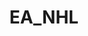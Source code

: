 ---
title: EA_NHL
crosslinks:
- NHLHUT
- EANHLfranchise
- EANHLGoalie
- EASHL
- canucks
- HitBoxPorn
- Madden
- 2ladefm
- hockey
- CustomFranchise17
- PSVR
- hockeycards
- armchairsimleague
- HUT_Trades
---